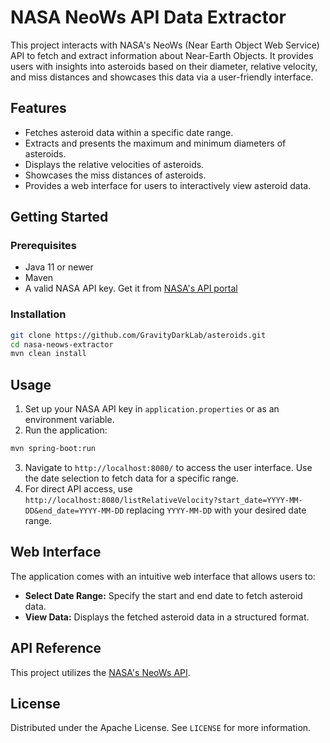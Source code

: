 # NASA NeoWs API Data Extractor

This project interacts with NASA's NeoWs (Near Earth Object Web Service) API to fetch and extract information about Near-Earth Objects. It provides users with insights into asteroids based on their diameter, relative velocity, and miss distances and showcases this data via a user-friendly interface.

## Features

- Fetches asteroid data within a specific date range.
- Extracts and presents the maximum and minimum diameters of asteroids.
- Displays the relative velocities of asteroids.
- Showcases the miss distances of asteroids.
- Provides a web interface for users to interactively view asteroid data.

## Getting Started

### Prerequisites

- Java 11 or newer
- Maven
- A valid NASA API key. Get it from [NASA's API portal](https://api.nasa.gov/)

### Installation

```bash
git clone https://github.com/GravityDarkLab/asteroids.git
cd nasa-neows-extractor
mvn clean install
```

## Usage

1. Set up your NASA API key in `application.properties` or as an environment variable.
2. Run the application: 
```bash
mvn spring-boot:run
```
3. Navigate to `http://localhost:8080/` to access the user interface. Use the date selection to fetch data for a specific range.
4. For direct API access, use `http://localhost:8080/listRelativeVelocity?start_date=YYYY-MM-DD&end_date=YYYY-MM-DD` replacing `YYYY-MM-DD` with your desired date range.

## Web Interface

The application comes with an intuitive web interface that allows users to:

- **Select Date Range:** Specify the start and end date to fetch asteroid data.
- **View Data:** Displays the fetched asteroid data in a structured format.

## API Reference

This project utilizes the [NASA's NeoWs API](https://api.nasa.gov/). 

## License

Distributed under the Apache License. See `LICENSE` for more information.
